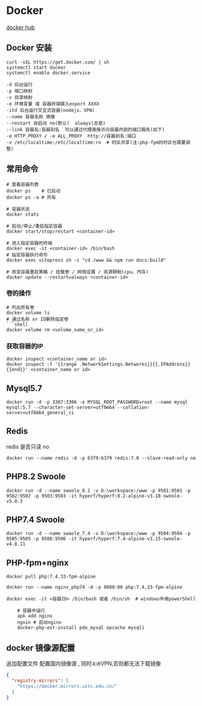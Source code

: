 

# Docker

[docker hub](https://hub.docker.com)

## Docker 安装
```shell
curl -sSL https://get.docker.com/ | sh
systemctl start docker
systemctl enable docker.service
```
```shell
-d 后台运行
-p 端口映射
-v 目录映射
-e 环境变量 或 容器终端键入export XXXX
-itd 后台运行交互式容器(nodejs、VPN) 
--name 容器名称 镜像
--restart 自启动 no(默认)  always(总是)
--link 容器名:容器别名  可以通过代理直接访问容器内部的端口服务(如下)
-e HTTP_PROXY / -e ALL_PROXY  http://容器别名:端口 
-v /etc/localtime:/etc/localtime:ro  # 时区共享(注:php-fpm的时区也需要调整)
```

## 常用命令
```shell
# 查看容器列表
docker ps    # 已启动
docker ps -a # 所有

# 容器状态
docker stats

# 启动/停止/重启指定容器
docker start/stop/restart <container-id>

# 进入指定容器的终端
docker exec -it <container-id> /bin/bash
# 指定容器执行命令
docker exec vitepress sh -c "cd /www && npm run docs:build"

# 改变容器重启策略 / 挂载卷 / 网络设置 / 资源限制(cpu、内存)
docker update --restart=always <container-id>

```

### 卷的操作
```shell
# 列出所有卷
docker volume ls
# 通过名称 or ID删除指定卷
```shell
docker volume rm <volume_name_or_id>
```

### 获取容器的IP
```shell
docker inspect <container_name or id>
docker inspect -f '{{range .NetworkSettings.Networks}}{{.IPAddress}}{{end}}' <container_name or id>
```

## Mysql5.7
```shell
docker run -d -p 3307:3306 -e MYSQL_ROOT_PASSWORD=root --name mysql mysql:5.7 --character-set-server=utf8mb4 --collation-server=utf8mb4_general_ci
```

## Redis
redis 是否只读 no
```shell
docker run --name redis -d -p 6379:6379 redis:7.0 --slave-read-only no
```

## PHP8.2 Swoole
```shell
docker run -d --name swoole_8.2 -v D:\workspace:/www -p 9501:9501 -p 9502:9502 -p 9503:9503 -it hyperf/hyperf:8.2-alpine-v3.18-swoole-v5.0.3
```

## PHP7.4 Swoole
```shell
docker run -d --name swoole_7.4 -v D:\workspace:/www -p 9504:9504 -p 9505:9505 -p 9506:9506 -it hyperf/hyperf:7.4-alpine-v3.15-swoole-v4.8.11
```


## PHP-fpm+nginx
```shell
docker pull php:7.4.33-fpm-alpine

docker run --name nginx_php74 -d -p 8080:80 php:7.4.33-fpm-alpine

docker exec -it <容器ID> /bin/bash 或者 /bin/sh  # windows中用powerShell

    # 容器中运行
    apk add nginx
    ngxin # 启动nginx
    docker-php-ext-install pdo_mysql opcache mysqli
```



## docker 镜像源配置
追加配置文件 配置国内镜像源 , 同时`关闭`VPN,否则都无法下载镜像
```json
{
  "registry-mirrors": [
    "https://docker.mirrors.ustc.edu.cn/"
  ]
}
```